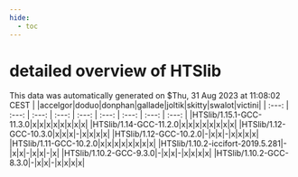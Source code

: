```yaml
---
hide:
  - toc
---
```


detailed overview of HTSlib
===========================


This data was automatically generated on $Thu, 31 Aug 2023 at 11:08:02 CEST
| |accelgor|doduo|donphan|gallade|joltik|skitty|swalot|victini|
| :---: | :---: | :---: | :---: | :---: | :---: | :---: | :---: | :---: |
|HTSlib/1.15.1-GCC-11.3.0|x|x|x|x|x|x|x|x|
|HTSlib/1.14-GCC-11.2.0|x|x|x|x|x|x|x|x|
|HTSlib/1.12-GCC-10.3.0|x|x|x|-|x|x|x|x|
|HTSlib/1.12-GCC-10.2.0|-|x|x|-|x|x|x|x|
|HTSlib/1.11-GCC-10.2.0|x|x|x|x|x|x|x|x|
|HTSlib/1.10.2-iccifort-2019.5.281|-|x|x|-|x|x|-|x|
|HTSlib/1.10.2-GCC-9.3.0|-|x|x|-|x|x|x|x|
|HTSlib/1.10.2-GCC-8.3.0|-|x|x|-|x|x|x|x|

